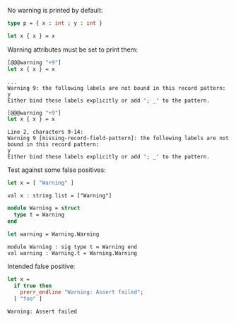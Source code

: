 No warning is printed by default:

```ocaml
type p = { x : int ; y : int }

let x { x } = x
```

Warning attributes must be set to print them:

```ocaml version<4.12
[@@@warning "+9"]
let x { x } = x
```
```mdx-error
...
Warning 9: the following labels are not bound in this record pattern:
y
Either bind these labels explicitly or add '; _' to the pattern.
```

```ocaml version>=4.12
[@@@warning "+9"]
let x { x } = x
```
```mdx-error
Line 2, characters 9-14:
Warning 9 [missing-record-field-pattern]: the following labels are not bound in this record pattern:
y
Either bind these labels explicitly or add '; _' to the pattern.
```

Test against some false positives:

```ocaml
let x = [ "Warning" ]
```
```mdx-error
val x : string list = ["Warning"]
```

```ocaml
module Warning = struct
  type t = Warning
end

let warning = Warning.Warning
```
```mdx-error
module Warning : sig type t = Warning end
val warning : Warning.t = Warning.Warning
```

Intended false positive:

```ocaml
let x =
  if true then
    prerr_endline "Warning: Assert failed";
  [ "foo" ]
```
```mdx-error
Warning: Assert failed
```

